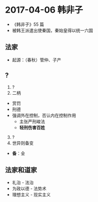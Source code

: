 # 2017-04-06 韩非子

- 《韩非子》55 篇
- 被韩王派遣出使秦国，秦始皇得以统一六国

## 法家

- 起源：（春秋）管仲、子产

## ?

1. ?
2. 二柄
  - 赏罚
  - 刑德
  - 强调外在控制，否认内在控制作用
    - 主张严刑峻法
    - **轻刑伤害百姓**
3. ?
4. 世异则备变
  - **备**：全

## 法家和道家

- 礼治 - 法治
- 为政以德 - 法势术
- 理想主义 - 现实主义
